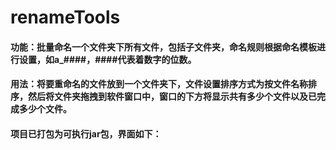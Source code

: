 # renameTools
#### 功能：批量命名一个文件夹下所有文件，包括子文件夹，命名规则根据命名模板进行设置，如a_####，####代表着数字的位数。
#### 用法：将要重命名的文件放到一个文件夹下，文件设置排序方式为按文件名称排序，然后将文件夹拖拽到软件窗口中，窗口的下方将显示共有多少个文件以及已完成多少个文件。
#### 项目已打包为可执行jar包，界面如下：

